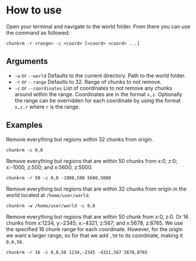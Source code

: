 # How to use
Open your terminal and navigate to the world folder. From there you can use the command as followed:
```
chunkrm -r <range> -c <coord> [<coord> <coord> ...]
```

## Arguments
* `-w` or `--world` Defaults to the current directory. Path to the world folder.
* `-r` or `--range` Defaults to 32. Range of chunks to not remove.
* `-c` or `--coordinates` List of coordinates to not remove any chunks around within the range. Coordinates are in the format `x,z`. Optionally the range can be overridden for each coordinate by using the format `x,z,r` where `r` is the range.

## Examples
Remove everything but regions within 32 chunks from origin.
```
chunkrm -c 0,0
```

Remove everything but regions that are within 50 chunks from x:0, z:0; x:-1000, z:500; and x:5600, z:5000.
```
chunkrm -r 50 -c 0,0 -1000,500 5600,5000
```

Remove everything but regions that are within 32 chunks from origin in the world located at `/home/user/world`.
```
chunkrm -w /home/user/world -c 0,0
```

Remove everything but regions that are within 50 chunk from x:0, z:0. Or 16 chunks from x:1234, y:-2345; x:-4321, z:567; and x:5678, z:8765.
We use the specified 16 chunk range for each coordinate. However, for the origin we want a larger range, so for that we add `,50` to its coordinate, making it `0,0,50`.
```
chunkrm -r 16 -c 0,0,50 1234,-2345 -4321,567 5678,8765
```
